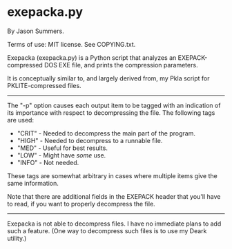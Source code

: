 # exepacka.py

By Jason Summers.

Terms of use: MIT license. See COPYING.txt.

Exepacka (exepacka.py) is a Python script that analyzes an EXEPACK-compressed
DOS EXE file, and prints the compression parameters.

It is conceptually similar to, and largely derived from, my Pkla script for
PKLITE-compressed files.

-----

The "-p" option causes each output item to be tagged with an indication
of its importance with respect to decompressing the file. The following
tags are used:

* "CRIT" - Needed to decompress the main part of the program.
* "HIGH" - Needed to decompress to a runnable file.
* "MED" - Useful for best results.
* "LOW" - Might have *some* use.
* "INFO" - Not needed.

These tags are somewhat arbitrary in cases where multiple items give the
same information.

Note that there are additional fields in the EXEPACK header that you'll
have to read, if you want to properly decompress the file.

-----

Exepacka is not able to decompress files. I have no immediate plans to add
such a feature. (One way to decompress such files is to use my Deark
utility.)
